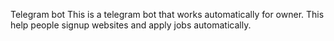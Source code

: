 Telegram bot
This is a telegram bot that works automatically for owner.
This help people signup websites and apply jobs automatically.
